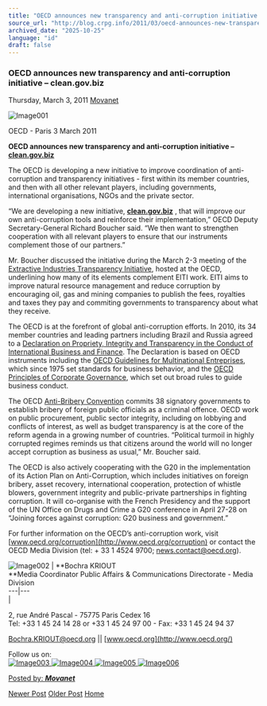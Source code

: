 ```yaml
---
title: "OECD announces new transparency and anti-corruption initiative – clean.gov.biz | Center for Regulation, Policy and Governance (CRPG)"
source_url: "http://blog.crpg.info/2011/03/oecd-announces-new-transparency-and.html"
archived_date: "2025-10-25"
language: "id"
draft: false
---
```


###  OECD announces new transparency and anti-corruption initiative – clean.gov.biz 

Thursday, March 3, 2011  [ Movanet ](https://www.blogger.com/profile/10356608562678830076 "author profile")

![Image001](http://posterous.com/getfile/files.posterous.com/movanet/0D1wDjyDlRp4gssS7cq2HMgVyPvLF0ORyv4bJS5GLsArolfTat9rAyPBRKrM/image001.jpg)

  


OECD  - Paris 3 March 2011

**OECD announces new transparency and anti-corruption initiative –[clean.gov.biz](http://clean.gov.biz)**

The OECD is developing a new initiative to improve coordination of anti-corruption and transparency initiatives - first within its member countries, and then with all other relevant players, including governments, international organisations, NGOs and the private sector.

“We are developing a new initiative, **[clean.gov.biz](http://clean.gov.biz)** , that will improve our own anti-corruption tools and reinforce their implementation,” OECD Deputy Secretary-General Richard Boucher said. “We then want to strengthen cooperation with all relevant players to ensure that our instruments complement those of our partners.”

Mr. Boucher discussed the initiative during the March 2-3 meeting of the [Extractive Industries Transparency Initiative](http://eiti.org/paris2011), hosted at the OECD, underlining how many of its elements complement EITI work. EITI aims to improve natural resource management and reduce corruption by encouraging oil, gas and mining companies to publish the fees, royalties and taxes they pay and commiting governments to transparency about what they receive. 

The OECD is at the forefront of global anti-corruption efforts. In 2010, its 34 member countries and leading partners including Brazil and Russia agreed to a [ Declaration on Propriety, Integrity and Transparency in the Conduct of International Business and Finance](http://acts.oecd.org/Instruments/ShowInstrumentView.aspx?InstrumentID=261&InstrumentPID=261&Lang=en&Book=False). The Declaration is based on OECD instruments including the [OECD Guidelines for Multinational Entreprises](http://www.oecd.org/daf/investment/guidelines), which since 1975 set standards for business behavior, and the [OECD Principles of Corporate Governance](http://www.oecd.org/daf/corporate/principles), which set out broad rules to guide business conduct.

The OECD [ Anti-Bribery Convention](http://www.oecd.org/document/21/0,3746,en_2649_37447_2017813_1_1_1_37447,00.html) commits 38 signatory governments to establish bribery of foreign public officials as a criminal offence. OECD work on public procurement, public sector integrity, including on lobbying and conflicts of interest, as well as budget transparency is at the core of the reform agenda in a growing number of countries. “Political turmoil in highly corrupted regimes reminds us that citizens around the world will no longer accept corruption as business as usual,” Mr. Boucher said.

The OECD is also actively cooperating with the G20 in the implementation of its Action Plan on Anti-Corruption, which includes initiatives on foreign bribery, asset recovery, international cooperation, protection of whistle blowers, government integrity and public-private partnerships in fighting corruption. It will co-organise with the French Presidency and the support of the UN Office on Drugs and Crime a G20 conference in April 27-28 on “Joining forces against corruption: G20 business and government.”

For further information on the OECD’s anti-corruption work, visit [www.oecd.org/corruption](http://www.oecd.org/corruption) or contact the OECD Media Division (tel: + 33 1 4524 9700; [news.contact@oecd.org](mailto:news.contact@oecd.org)).

![Image002](http://posterous.com/getfile/files.posterous.com/movanet/GlcJ8D4mkYjV7ukWkSclZRGPoB7nxEqJtSC0DojzJqAUF2yzRXiyRYH2GLb1/image002.gif) |  **Bochra KRIOUT  
**Media Coordinator  Public Affairs & Communications Directorate - Media Division  
---|---  
|   
  
2, rue André Pascal \- 75775 Paris Cedex 16   
Tel: +33 1 45 24 14 28 or +33 1 45 24 97 00 - Fax: +33 1 45 24 94 37 

[Bochra.KRIOUT@oecd.org](mailto:Bochra.KRIOUT@oecd.org) || [www.oecd.org](http://www.oecd.org/)

Follow us on:  
[ ![Image003](http://posterous.com/getfile/files.posterous.com/movanet/m0H7xmN0fBUIKtkklB5SX1Io3THc4P5bIbPeVtHNl0pHiwCTKzkpe5Jjf1YV/image003.gif) ](http://www.facebook.com/theOECD) [ ![Image004](http://posterous.com/getfile/files.posterous.com/movanet/qwQhldZZcjssgM9wdXXpjXLDzuBCgj7b1k8drCNh3Xk3Cf5kN5JHFFQ4ksgG/image004.gif) ](http://www.youtube.com/oecd) [ ![Image005](http://posterous.com/getfile/files.posterous.com/movanet/jMaus7e7iYBXoTyrGqg9DR4pszw6GzLaXE0FDcooT01VDYzTkC9oynAcULkM/image005.gif) ](http://www.flickr.com/photos/oecd) [ ![Image006](http://posterous.com/getfile/files.posterous.com/movanet/bI4vXvTRwVQ3geHw4E4nadvYpM9azvJYY4jvuKSm3P1YYWBA75JWlSerJFln/image006.gif) ](http://twitter.com/OECDtweet)

  


[ Posted by: _**Movanet**_ ](https://www.blogger.com/profile/10356608562678830076 "author profile")

[ ](https://www.blogger.com/email-post/1800407982648215581/8548463294679339295 "Email Post") [ ](https://www.blogger.com/post-edit.g?blogID=1800407982648215581&postID=8548463294679339295&from=pencil "Edit Post")

[Newer Post](http://blog.crpg.info/2011/03/pews-research-transparency-makes.html "Newer Post") [Older Post](http://blog.crpg.info/2011/03/center-for-law-information-supports.html "Older Post") [Home](http://blog.crpg.info/)
